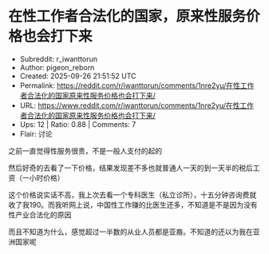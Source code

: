 # 在性工作者合法化的国家，原来性服务价格也会打下来

- Subreddit: r_iwanttorun
- Author: pigeon_reborn
- Created: 2025-09-26 21:51:52 UTC
- Permalink: https://reddit.com/r/iwanttorun/comments/1nre2yu/在性工作者合法化的国家原来性服务价格也会打下来/
- URL: https://www.reddit.com/r/iwanttorun/comments/1nre2yu/在性工作者合法化的国家原来性服务价格也会打下来/
- Ups: 12 | Ratio: 0.88 | Comments: 7
- Flair: 讨论


之前一直觉得性服务很贵，不是一般人支付的起的

然后好奇的去看了一下价格，结果发现差不多也就普通人一天的到一天半的税后工资（一小时价格）

这个价格说实话不高，我上次去看一个专科医生（私立诊所），十五分钟咨询费就收了我190。而我听网上说，中国性工作赚的比医生还多，不知道是不是因为没有性产业合法化的原因

而且不知道为什么，感觉超过一半数的从业人员都是亚裔。不知道的还以为我在亚洲国家呢

